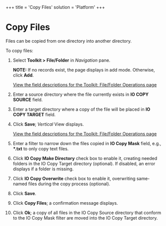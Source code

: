 +++
title = 'Copy Files'
solution = 'Platform'
+++

# Copy Files

Files can be copied from one directory into another directory.

To copy files:

1.  Select **Toolkit \> File/Folder** in *Navigation* pane.
    
    <span style="font-weight: bold;">NOTE:</span> If no records exist,
    the page displays in add mode. Otherwise, click
    <span style="font-weight: bold;">Add</span>.
    
    [View the field descriptions for the Toolkit: File/Folder Operations
    page](../Page_Desc/Toolkit_File_Folder_Operations_H.htm)

2.  Enter a source directory where the file currently exists in **IO
    COPY SOURCE** field.

3.  Enter a target directory where a copy of the file will be placed in
    **IO COPY TARGET** field.

4.  Click <span style="font-weight: bold;">Save</span>;
    <span style="font-style: italic;">Vertical</span> View displays.
    
    [View the field descriptions for the Toolkit: File/Folder Operations
    page](../Page_Desc/Toolkit_File_Folder_Operations_H.htm)

5.  Enter a filter to narrow down the files copied in **IO Copy Mask**
    field, e.g., **\*.txt** to only copy text files.

6.  Click **IO Copy Make Directory** check box to enable it, creating
    needed folders in the IO Copy Target directory (optional). If
    disabled, an error displays if a folder is missing.

7.  Click **IO Copy Overwrite** check box to enable it, overwriting
    same-named files during the copy process (optional).

8.  Click **Save<span style="font-weight: normal;">.</span>**

9.  Click **Copy Files**; a confirmation message displays.

10. Click **Ok**; a copy of all files in the IO Copy Source directory
    that conform to the IO Copy Mask filter are moved into the IO Copy
    Target directory.

